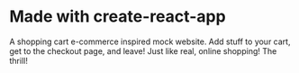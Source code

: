 # Made with create-react-app
A shopping cart e-commerce inspired mock website.
Add stuff to your cart, get to the checkout page, and leave!
Just like real, online shopping! The thrill!